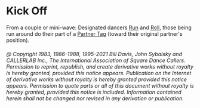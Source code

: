 
# Kick Off

From a couple or mini-wave: Designated dancers [Run](../b2/run.md) and
[Roll](../plus/anything_and_roll.md), those being run
around do their part of a [Partner Tag](../a1/partner_tag.md) 
(toward their original partner's position).

###### @ Copyright 1983, 1986-1988, 1995-2021 Bill Davis, John Sybalsky and CALLERLAB Inc., The International Association of Square Dance Callers. Permission to reprint, republish, and create derivative works without royalty is hereby granted, provided this notice appears. Publication on the Internet of derivative works without royalty is hereby granted provided this notice appears. Permission to quote parts or all of this document without royalty is hereby granted, provided this notice is included. Information contained herein shall not be changed nor revised in any derivation or publication.
